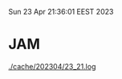 Sun 23 Apr 21:36:01 EEST 2023
# JAM
<a href='./cache/202304/23_21.log'>./cache/202304/23_21.log</a>
